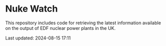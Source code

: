 # Nuke Watch

This repository includes code for retrieving the latest information available on the output of EDF nuclear power plants in the UK.

Last updated: 2024-08-15 17:11